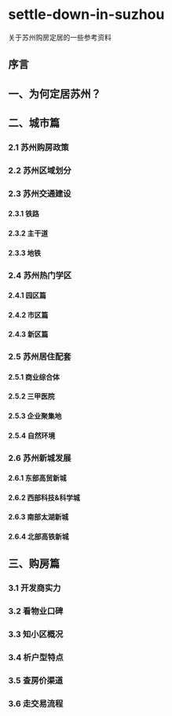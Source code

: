 # settle-down-in-suzhou
关于苏州购房定居的一些参考资料

## 序言

## 一、为何定居苏州？

## 二、城市篇

### 2.1 苏州购房政策

### 2.2 苏州区域划分

### 2.3 苏州交通建设

#### 2.3.1 铁路

#### 2.3.2 主干道

#### 2.3.3 地铁

### 2.4 苏州热门学区

#### 2.4.1 园区篇

#### 2.4.2 市区篇

#### 2.4.3 新区篇

### 2.5 苏州居住配套

#### 2.5.1 商业综合体

#### 2.5.2 三甲医院

#### 2.5.3 企业聚集地

#### 2.5.4 自然环境

### 2.6 苏州新城发展

#### 2.6.1 东部高贸新城

#### 2.6.2 西部科技&科学城

#### 2.6.3 南部太湖新城

#### 2.6.4 北部高铁新城

## 三、购房篇

### 3.1 开发商实力

### 3.2 看物业口碑

### 3.3 知小区概况

### 3.4 析户型特点

### 3.5 查房价渠道

### 3.6 走交易流程
